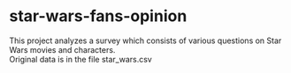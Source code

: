 # star-wars-fans-opinion
This project analyzes a survey which consists of various questions on Star Wars movies and characters.  
Original data is in the file star_wars.csv
